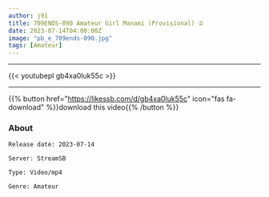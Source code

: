 ```yaml
---
author: j91
title: 709ENDS-090 Amateur Girl Manami (Provisional) ②
date: 2023-07-14T04:00:00Z
image: "pb_e_709ends-090.jpg"
tags: [Amateur]
---
```

___

{{< youtubepl gb4xa0luk55c >}}
___

{{% button href="https://likessb.com/d/gb4xa0luk55c" icon="fas fa-download" %}}download this video{{% /button %}}
### About

`Release date: 2023-07-14`

`Server: StreamSB`

`Type: Video/mp4`

`Genre:	Amateur`